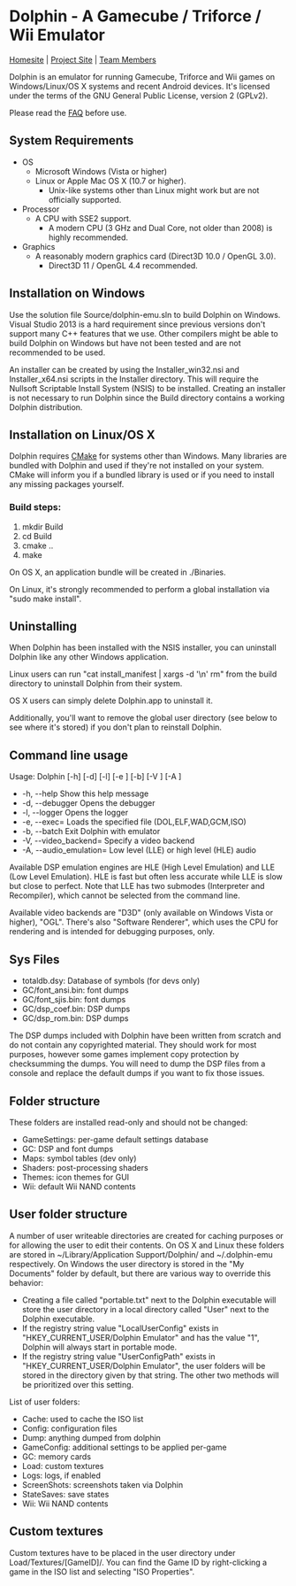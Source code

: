 # Dolphin - A Gamecube / Triforce / Wii Emulator

[Homesite](http://dolphin-emu.org/) | [Project Site](http://code.google.com/p/dolphin-emu) | [Team Members](http://code.google.com/p/dolphin-emu/people/)

Dolphin is an emulator for running Gamecube, Triforce and Wii games on
Windows/Linux/OS X systems and recent Android devices. It's licensed under
the terms of the GNU General Public License, version 2 (GPLv2).

Please read the [FAQ](http://dolphin-emu.org/docs/faq/) before use.

## System Requirements
* OS
    * Microsoft Windows (Vista or higher)
    * Linux or Apple Mac OS X (10.7 or higher).
        * Unix-like systems other than Linux might work but are not officially supported.
* Processor
    * A CPU with SSE2 support. 
        * A modern CPU (3 GHz and Dual Core, not older than 2008) is highly recommended.
* Graphics
    * A reasonably modern graphics card (Direct3D 10.0 / OpenGL 3.0).
        * Direct3D 11 / OpenGL 4.4 recommended.

## Installation on Windows
Use the solution file Source/dolphin-emu.sln to build Dolphin on Windows.
Visual Studio 2013 is a hard requirement since previous versions don't support
many C++ features that we use. Other compilers might be able to build Dolphin
on Windows but have not been tested and are not recommended to be used.

An installer can be created by using the Installer_win32.nsi and
Installer_x64.nsi scripts in the Installer directory. This will require the
Nullsoft Scriptable Install System (NSIS) to be installed. Creating an
installer is not necessary to run Dolphin since the Build directory contains
a working Dolphin distribution.

## Installation on Linux/OS X
Dolphin requires [CMake](http://www.cmake.org/) for systems other than Windows. Many libraries are
bundled with Dolphin and used if they're not installed on your system. CMake
will inform you if a bundled library is used or if you need to install any
missing packages yourself.

### Build steps:
1. mkdir Build
2. cd Build
3. cmake ..
4. make

On OS X, an application bundle will be created in ./Binaries.

On Linux, it's strongly recommended to perform a global installation via
"sudo make install".

## Uninstalling
When Dolphin has been installed with the NSIS installer, you can uninstall
Dolphin like any other Windows application.

Linux users can run "cat install_manifest | xargs -d '\n' rm" from the build directory
to uninstall Dolphin from their system.

OS X users can simply delete Dolphin.app to uninstall it.

Additionally, you'll want to remove the global user directory (see below to
see where it's stored) if you don't plan to reinstall Dolphin.

## Command line usage
Usage: Dolphin [-h] [-d] [-l] [-e <str>] [-b] [-V <str>] [-A <str>]  

* -h, --help Show this help message  
* -d, --debugger Opens the debugger  
* -l, --logger Opens the logger  
* -e, --exec=<str> Loads the specified file (DOL,ELF,WAD,GCM,ISO)  
* -b, --batch Exit Dolphin with emulator  
* -V, --video_backend=<str> Specify a video backend  
* -A, --audio_emulation=<str> Low level (LLE) or high level (HLE) audio  

Available DSP emulation engines are HLE (High Level Emulation) and
LLE (Low Level Emulation). HLE is fast but often less accurate while LLE is
slow but close to perfect. Note that LLE has two submodes (Interpreter and
Recompiler), which cannot be selected from the command line.

Available video backends are "D3D" (only available on Windows Vista or higher),
"OGL". There's also "Software Renderer", which uses the CPU for rendering and
is intended for debugging purposes, only.

## Sys Files
* totaldb.dsy: Database of symbols (for devs only)
* GC/font_ansi.bin: font dumps
* GC/font_sjis.bin: font dumps
* GC/dsp_coef.bin: DSP dumps
* GC/dsp_rom.bin: DSP dumps

The DSP dumps included with Dolphin have been written from scratch and do not
contain any copyrighted material. They should work for most purposes, however
some games implement copy protection by checksumming the dumps. You will need
to dump the DSP files from a console and replace the default dumps if you want
to fix those issues.

## Folder structure
These folders are installed read-only and should not be changed:

* GameSettings: per-game default settings database
* GC: DSP and font dumps
* Maps: symbol tables (dev only)
* Shaders: post-processing shaders
* Themes: icon themes for GUI
* Wii: default Wii NAND contents

## User folder structure
A number of user writeable directories are created for caching purposes or for
allowing the user to edit their contents. On OS X and Linux these folders are
stored in ~/Library/Application Support/Dolphin/ and ~/.dolphin-emu
respectively. On Windows the user directory is stored in the "My Documents"
folder by default, but there are various way to override this behavior:

* Creating a file called "portable.txt" next to the Dolphin executable will
  store the user directory in a local directory called "User" next to the
  Dolphin executable.
* If the registry string value "LocalUserConfig" exists in
  "HKEY\_CURRENT\_USER/Dolphin Emulator" and has the value "1", Dolphin will
  always start in portable mode.
* If the registry string value "UserConfigPath" exists in
  "HKEY\_CURRENT\_USER/Dolphin Emulator", the user folders will be stored in the
  directory given by that string. The other two methods will be prioritized
  over this setting.


List of user folders:

* Cache: used to cache the ISO list
* Config: configuration files
* Dump: anything dumped from dolphin
* GameConfig: additional settings to be applied per-game
* GC: memory cards
* Load: custom textures
* Logs: logs, if enabled
* ScreenShots: screenshots taken via Dolphin
* StateSaves: save states
* Wii: Wii NAND contents

## Custom textures
Custom textures have to be placed in the user directory under
Load/Textures/[GameID]/. You can find the Game ID by right-clicking a game
in the ISO list and selecting "ISO Properties".
